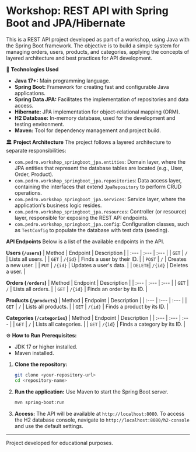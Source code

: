 # Workshop: REST API with Spring Boot and JPA/Hibernate

This is a REST API project developed as part of a workshop, using Java with the Spring Boot framework. The objective is to build a simple system for managing orders, users, products, and categories, applying the concepts of layered architecture and best practices for API development.

🚀 **Technologies Used**
* **Java 17+:** Main programming language.
* **Spring Boot:** Framework for creating fast and configurable Java applications.
* **Spring Data JPA:** Facilitates the implementation of repositories and data access.
* **Hibernate:** JPA implementation for object-relational mapping (ORM).
* **H2 Database:** In-memory database, used for the development and testing environment.
* **Maven:** Tool for dependency management and project build.

🏛️ **Project Architecture**
The project follows a layered architecture to separate responsibilities:

* `com.pedro.workshop_springboot_jpa.entities`: Domain layer, where the JPA entities that represent the database tables are located (e.g., User, Order, Product).
* `com.pedro.workshop_springboot_jpa.repositories`: Data access layer, containing the interfaces that extend `JpaRepository` to perform CRUD operations.
* `com.pedro.workshop_springboot_jpa.services`: Service layer, where the application's business logic resides.
* `com.pedro.workshop_springboot_jpa.resources`: Controller (or resource) layer, responsible for exposing the REST API endpoints.
* `com.pedro.workshop_springboot_jpa.config`: Configuration classes, such as `TestConfig` to populate the database with test data (seeding).

**API Endpoints**
Below is a list of the available endpoints in the API.

**Users (`/users`)**
| Method | Endpoint | Description |
| :--- | :--- | :--- |
| `GET` | `/` | Lists all users. |
| `GET` | `/{id}` | Finds a user by their ID. |
| `POST` | `/` | Creates a new user. |
| `PUT` | `/{id}` | Updates a user's data. |
| `DELETE`| `/{id}` | Deletes a user. |

**Orders (`/orders`)**
| Method | Endpoint | Description |
| :--- | :--- | :--- |
| `GET` | `/` | Lists all orders. |
| `GET` | `/{id}` | Finds an order by its ID. |

**Products (`/products`)**
| Method | Endpoint | Description |
| :--- | :--- | :--- |
| `GET` | `/` | Lists all products. |
| `GET` | `/{id}` | Finds a product by its ID. |

**Categories (`/categories`)**
| Method | Endpoint | Description |
| :--- | :--- | :--- |
| `GET` | `/` | Lists all categories. |
| `GET` | `/{id}` | Finds a category by its ID. |

⚙️ **How to Run**
**Prerequisites:**

* JDK 17 or higher installed.
* Maven installed.

1.  **Clone the repository:**
    ```bash
    git clone <your-repository-url>
    cd <repository-name>
    ```

2.  **Run the application:**
    Use Maven to start the Spring Boot server.
    ```bash
    mvn spring-boot:run
    ```

3.  **Access:**
    The API will be available at `http://localhost:8080`.
    To access the H2 database console, navigate to `http://localhost:8080/h2-console` and use the default settings.

---
Project developed for educational purposes.
